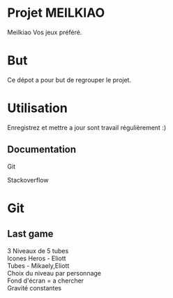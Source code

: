 # Projet MEILKIAO

Meilkiao Vos jeux préféré.

# But

Ce dépot a pour but de regrouper le projet.

# Utilisation

Enregistrez et mettre a jour sont travail régulièrement :)


## Documentation

Git 

Stackoverflow

# Git


## Last game

3 Niveaux de 5 tubes    
Icones Heros - Eliott  
Tubes - Mikaely,Eliott  
Choix du niveau par personnage  
Fond d'écran = a chercher  
Gravité constantes  